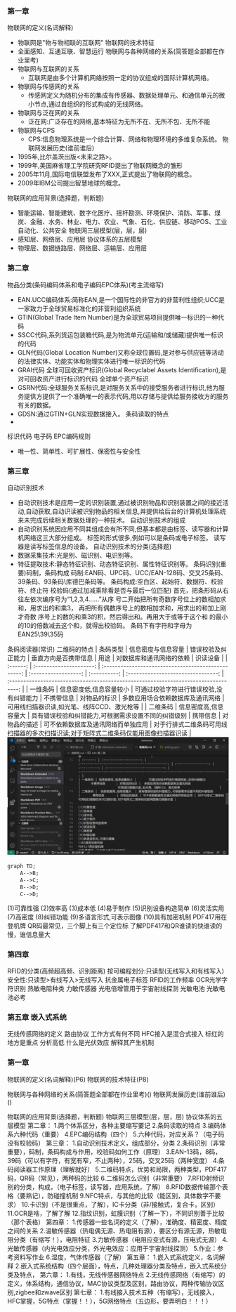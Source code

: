 ### 第一章
物联网的定义(名词解释)
- 物联网是"物与物相联的互联网"
物联网的技术特征
- 全面感知、互通互联、智慧运行
物联网与各种网络的关系(简答题全部都在作业里考)
- 物联网与互联网的关系
    - 互联网是由多个计算机网络按照一定的协议组成的国际计算机网络。
- 物联网与传感网的关系
    - 传感网定义为随机分布的集成有传感器、数据处理单元、和通信单元的微小节点,通过自组织的形式构成的无线网络。
- 物联网与泛在网的关系
    - 泛在网:广泛存在的网络,基本特征为无所不在、无所不包、无所不能
- 物联网与CPS
    - CPS:信息物理系统是一个综合计算、网络和物理环境的多维复杂系统。
物联网发展历史(谁前谁后)
- 1995年,比尔盖茨出版<未来之路>。
- 1999年,美国麻省理工学院研究RFID提出了物联网概念的雏形
- 2005年11月,国际电信联盟发布了XXX,正式提出了物联网的概念。
- 2009年IBM公司提出智慧地球的概念。

物联网的应用背景(选择题，判断题)
- 智能运输、智能建筑、数字化医疗、摇杆勘测、环境保护、消防、军事、煤炭、金融、水务、林业、电力、农业、气象、石化、供应链、移动POS、工业自动化、公共安全
物联网三层模型(层，层，层)
- 感知层、网络层、应用层
协议体系的五层模型
- 物理层、数据链路层、网络层、运输层、应用层

### 第二章

物品分类(条码编码体系和电子编码EPC体系)(考主流缩写)
- EAN.UCC编码体系:简称EAN,是一个国际性的非官方的非营利性组织;UCC是一家致力于全球贸易标准化的非营利组织系统
- GTIN(Global Trade Item Number)是为全球贸易项目提供唯一标识的一种代码
- SSCC代码,系列货运包装箱代码,是为物流单元(运输和/或储藏)提供唯一标识的代码
- GLN代码(Global Location Number)又称全球位置码,是对参与供应链等活动的法律实体、功能实体和物理实体进行唯一标识的代码
- GRAI代码
全球可回收资产标识(Global Recyclabel Assets Identification),是对可回收资产进行标识的代码
全球单个资产标识
- GSRN代码:全球服务关系标识,是对服务关系中的接受服务者进行标识,他为服务提供方提供了一个准确唯一的表示代码,用以存储与提供给服务接收方的服务有关的数据。
- GDSN:通过GTIN+GLN实现数据接入。
条码读取的特点
- 
标识代码
电子码
EPC编码规则
- 唯一性、简单性、可扩展性、保密性与安全性

### 第三章
自动识别技术
- 自动识别技术是应用一定的识别装置,通过被识别物品和识别装置之间的接近活动,自动获取,自动识读被识别物品的相关信息,并提供给后台的计算机处理系统来未完成后续相关数据处理的一种技术。
自动识别技术的组成
- 自动识别系统因应用不同其组成会有所不同,但基本都是由标签、读写器和计算机网络这三大部分组成。
标签的形式很多,例如可以是条码或电子标签。
读写器是读写标签信息的设备。
自动识别技术的分类(选择题)
- 数据采集技术:光是别、磁识别、电识别等。
- 特征提取技术:静态特征识别、动态特征识别、属性特征识别等。
条码识别(重要)码制，条码构成
码制:EAN码、UPC码、UCC/EAN-128码、交叉25条码、39条码、93条码\库德巴条码等。
条码构成:空白区、起始符、数据符、校验符、终止符
校验码(通过加减乘除看是否与最后一位匹配)
首先，把条形码从右往左依次编序号为“1,2,3,4……”从序
号二开始把所有奇数序号位上的数相加求和，用求出的和乘3，
再把所有偶数序号上的数相加求和，用求出的和加上刚才奇数
序号上的数的和乘3的积，然后得出和。再用大于或等于这个和
的最小的10的倍数减去这个和，就得出校验码。
条码下有字符和字母为EAN25\39\35码

条码阅读器(常识)
二维码的特点
| 条码类型 |   信息密度与信息容量    |                 错误校验及纠正能力                  | 垂直方向是否携带信息 |     用途     |      对数据库和通讯网络的依赖      |                                      识读设备                                       |
| :------: | :---------------------: | :-------------------------------------------------: | :------------------: | :----------: | :--------------------------------: | :---------------------------------------------------------------------------------: |
| 一维条码 | 信息密度低,信息容量较小 |       可通过校验字符进行错误校验,没有纠错能力       |      不携带信息      | 对物品的标识 |  多数应用场合依赖数据库及通讯网络  |                     可用线扫描器识读,如光笔、线阵CCD、激光枪等                      |
| 二维条码 |  信息密度高,信息容量大  | 具有错误校验和纠错能力,可根据需求设置不同的纠错级别 |       携带信息       | 对物品的描述 | 可不依赖数据库及通讯网络而单独应用 | 对于行排式二维条码可用线扫描器的多次扫描识读;对于矩阵式二维条码仅能用图像扫描器识读 |
![图 1](images/983538b2e6c4b69445ed5951fdae2721f402d1780da3f569678e0aed846d13a1.png)  

```mermaid
graph TD;
    A-->B;
    A-->C;
    B-->D;
    C-->D;
```
(1)可靠性强
(2)效率高
(3)成本低
(4)易于制作
(5)识别设备构造简单
(6)灵活实用
(7)高密度
(8)纠错功能
(9)多语言形式,可表示图像
(10)具有加密机制
PDF417用在登机牌
QR码最常见，三个脚上有三个定位标
了解PDF417和QR谁读的快谁读的慢，谁信息量大

### 第四章
RFID的分类(高频超高频、识别距离)
按可编程划分:只读型(无线写入和有线写入)
安全性:只读型>有线写入>无线写入
抗金属电子标签
RFID的工作频率
OCR光学字符识别
热敏电阻种类
力敏传感器
光电倍增管用于宇宙射线探测
光敏电池
光敏电池必考
### 第五章 嵌入式系统
无线传感网络的定义
路由协议
工作方式有何不同
HFC接入是混合式接入
标红的地方是重点
分析高低
什么是光伏效应
解释其产生机制


### 第一章
物联网的定义(名词解释)(P6)
物联网的技术特征(P8)

物联网与各种网络的关系(简答题全部都在作业里考)()
物联网发展历史(谁前谁后)()

物联网的应用背景(选择题，判断题)
物联网三层模型(层，层，层)
协议体系的五层模型
第二章：
1.两个体系区分，各种主要缩写要记
2.条码读取的特点
3.编码体系六种代码（重要）
4.EPC编码结构（四个）
5.六种代码，对应关系？（电子码没有校验码）
第三章：
1.自动识别技术定义，组成部分，分类
2.条码识别（非常重要），码制，条码构成与作用，校验码如何工作（原理）
3.EAN-13码，8码，39码（可以有字符，有宽有窄，不止两种），25码，交叉25码（两种宽度）
4.条码阅读器工作原理（理解就好）
5.二维码特点，优势和局限，两种类型，PDF417码，QR码（常见），两种码的比较
6.二维码怎么识别（非常重要）
7.RFID射频识别的分类，构成，（电子标签，读写器，应用系统，了解）
8.RFID数据传输那个表格（要熟记），防碰撞机制
9.NFC特点，与其他的比较（能区别，具体数字不要求）
10.卡识别（不是很重点，了解），IC卡分类（非/接触式，复合卡，区别）
11.OCR是啥，了解了解
12.指纹识别，虹膜识别（了解一下），不同识别善于比较（那个表格）
第四章：
1.传感器一些名词的定义（了解），准确度、精密度、精度之间的关系
2.温敏传感器（热电偶无源、热电阻有源），要区分有源无源，热敏电阻分类（有缩写！），电阻特征
3.力敏传感器（电阻应变式有源，压电式无源）
4.光敏传感器（内光电效应分类，外光电效应：应用于宇宙射线探测）
5.作业：参考资料写作业
6.湿度，气体传感器（了解）
第五章：
1.嵌入式系统定义，名词解释
2.嵌入式系统结构（四个层面），特点，几种处理器分类及特点，嵌入式系统分类及特点，
第六章：
1.有线，无线传感器网络特点
2.无线传感网络（有缩写）的定义，体系结构，通信协议，MAC协议类型及区别，路由协议，两种传输协议区别,zigbee和zwave区别
第七章：
1.有线接入技术五种（有缩写），无线接入，HFC掌握，5G特点（掌握！！），5G网络特点（五边形，要弄明白！！！）